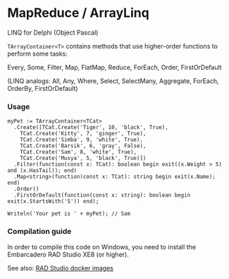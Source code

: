 # MapReduce / ArrayLinq

LINQ for Delphi (Object Pascal)

`TArrayContainer<T>` contains methods that use higher-order functions to perform some tasks:

Every, Some, Filter, Map, FlatMap, Reduce, ForEach, Order, FirstOrDefault

(LINQ analogs: All, Any, Where, Select, SelectMany, Aggregate, ForEach, OrderBy, FirstOrDefault)

### Usage

```delphi
myPet := TArrayContainer<TCat>
  .Create([TCat.Create('Tiger', 10, 'black', True),
    TCat.Create('Kitty', 7, 'ginger', True),
    TCat.Create('Simba', 9, 'white', True),
    TCat.Create('Barsik', 6, 'gray', False),
    TCat.Create('Sam', 8, 'white', True),
    TCat.Create('Musya', 5, 'black', True)])
  .Filter(function(const x: TCat): boolean begin exit((x.Weight > 5) and (x.HasTail)); end)
  .Map<string>(function(const x: TCat): string begin exit(x.Name); end)
  .Order()
  .FirstOrDefault(function(const x: string): boolean begin exit(x.StartsWith('S')) end);

Writeln('Your pet is ' + myPet); // Sam
```

### Compilation guide

In order to compile this code on Windows, you need to install the Embarcadero RAD Studio XE8 (or higher).

See also: [RAD Studio docker images](https://github.com/magicxor/radstudio-docker)
